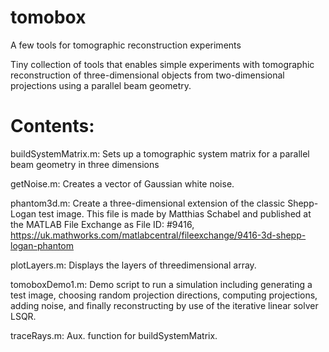 # tomobox
A few tools for tomographic reconstruction experiments

Tiny collection of tools that enables simple experiments with tomographic reconstruction of three-dimensional objects from two-dimensional projections using a parallel beam geometry.

# Contents:

buildSystemMatrix.m: Sets up a tomographic system matrix for a parallel beam geometry in three dimensions

getNoise.m: Creates a vector of Gaussian white noise.

phantom3d.m: Create a three-dimensional extension of the classic Shepp-Logan test image. This file is made by Matthias Schabel and published at the MATLAB File Exchange as File ID: #9416, https://uk.mathworks.com/matlabcentral/fileexchange/9416-3d-shepp-logan-phantom

plotLayers.m: Displays the layers of threedimensional array.

tomoboxDemo1.m: Demo script to run a simulation including generating a test image, choosing random projection directions, computing projections, adding noise, and finally reconstructing by use of the iterative linear solver LSQR.

traceRays.m: Aux. function for buildSystemMatrix.